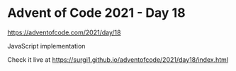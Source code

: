 # Advent of Code 2021 - Day 18

https://adventofcode.com/2021/day/18

JavaScript implementation

Check it live at https://surgi1.github.io/adventofcode/2021/day18/index.html